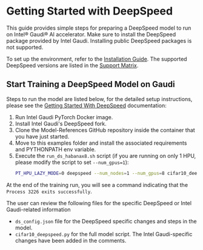 # Getting Started with DeepSpeed
This guide provides simple steps for preparing a DeepSpeed model to run on Intel® Gaudi® AI accelerator. Make sure to install the DeepSpeed package provided by Intel Gaudi. Installing public DeepSpeed packages is not supported.

To set up the environment, refer to the [Installation Guide](https://docs.habana.ai/en/latest/Installation_Guide/index.html#gaudi-installation-guide). The supported DeepSpeed versions are listed in the [Support Matrix](https://docs.habana.ai/en/latest/Support_Matrix/Support_Matrix.html#support-matrix).

## Start Training a DeepSpeed Model on Gaudi
Steps to run the model are listed below, for the detailed setup instructions, please see the [Getting Started With DeepSpeed](https://docs.habana.ai/en/latest/PyTorch/DeepSpeed/Getting_Started_with_DeepSpeed/Getting_Started_with_DeepSpeed.html) documentation:
1. Run Intel Gaudi PyTorch Docker image.
2. Install Intel Gaudi's DeepSpeed fork.
3. Clone the Model-References GitHub repository inside the container that you have just started.
4. Move to this examples folder and install the associated requirements and PYTHONPATH env variable.
5. Execute the `run_ds_habanax8.sh` script (if you are running on only 1 HPU, please modify the script to set `--num_gpus=1`):
    ```bash
    PT_HPU_LAZY_MODE=0 deepspeed --num_nodes=1 --num_gpus=8 cifar10_deepspeed.py --deepspeed --deepspeed_config ds_config.json
    ```
At the end of the training run, you will see a command indicating that the `Process 3226 exits successfully`.

The user can review the following files for the specific DeepSpeed or Intel Gaudi-related information
* `ds_config.json` file for the DeepSpeed specific changes and steps in the model.
* `cifar10_deepspeed.py` for the full model script. The Intel Gaudi-specific changes have been added in the comments.
